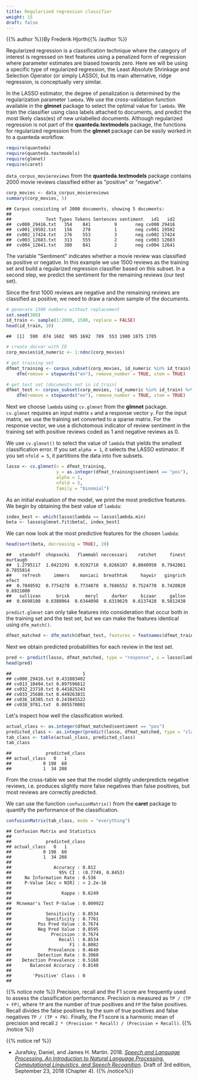 ```yaml
---
title: Regularized regression classifier
weight: 15
draft: false
---
```


{{% author %}}By Frederik Hjorth{{% /author %}} 


Regularized regression is a classification technique where the category of interest is regressed on text features using a penalized form of regression where parameter estimates are biased towards zero. Here we will be using a specific type of regularized regression, the Least Absolute Shrinkage and Selection Operator (or simply LASSO), but its main alternative, ridge regression, is conceptually very similar. 

In the LASSO estimator, the degree of penalization is determined by the regularization parameter `lambda`. We use the cross-validation function available in the **glmnet** package to select the optimal value for `lambda`. 
We train the classifier using class labels attached to documents, and predict the most likely class(es) of new unlabelled documents. Although regularized regression is not part of the **quanteda.textmodels** package, the functions for regularized regression from the **glmnet** package can be easily worked in to a quanteda workflow.


```r
require(quanteda)
require(quanteda.textmodels)
require(glmnet)
require(caret)
```

`data_corpus_moviereviews` from the **quanteda.textmodels** package contains 2000 movie reviews classified either as "positive" or "negative".


```r
corp_movies <- data_corpus_moviereviews
summary(corp_movies, 5)
```

```
## Corpus consisting of 2000 documents, showing 5 documents:
## 
##             Text Types Tokens Sentences sentiment   id1   id2
##  cv000_29416.txt   354    841         9       neg cv000 29416
##  cv001_19502.txt   156    278         1       neg cv001 19502
##  cv002_17424.txt   276    553         3       neg cv002 17424
##  cv003_12683.txt   313    555         2       neg cv003 12683
##  cv004_12641.txt   380    841         2       neg cv004 12641
```

The variable "Sentiment" indicates whether a movie review was classified as positive or negative. In this example we use 1500 reviews as the training set and build a regularized regression classifier based on this subset. In a second step, we predict the sentiment for the remaining reviews (our test set).

Since the first 1000 reviews are negative and the remaining reviews are classified as positive, we need to draw a random sample of the documents.


```r
# generate 1500 numbers without replacement
set.seed(300)
id_train <- sample(1:2000, 1500, replace = FALSE)
head(id_train, 10)
```

```
##  [1]  590  874 1602  985 1692  789  553 1980 1875 1705
```

```r
# create docvar with ID
corp_movies$id_numeric <- 1:ndoc(corp_movies)

# get training set
dfmat_training <- corpus_subset(corp_movies, id_numeric %in% id_train) %>%
    dfm(remove = stopwords("en"), remove_number = TRUE, stem = TRUE)

# get test set (documents not in id_train)
dfmat_test <- corpus_subset(corp_movies, !id_numeric %in% id_train) %>%
    dfm(remove = stopwords("en"), remove_number = TRUE, stem = TRUE)
```

Next we choose `lambda` using `cv.glmnet` from the **glmnet** package. `cv.glmnet` requires an input matrix `x` and a response vector `y`. For the input matrix, we use the training set converted to a sparse matrix. For the response vector, we use a dichotomous indicator of review sentiment in the training set with positive reviews coded as 1 and negative reviews as 0. 

We use `cv.glmnet()` to select the value of `lambda` that yields the smallest classification error. If you set `alpha = 1`, it selects the LASSO estimator. If you set `nfold = 5`, it partitions the data into five subsets.


```r
lasso <- cv.glmnet(x = dfmat_training,
                   y = as.integer(dfmat_training$sentiment == "pos"),
                   alpha = 1,
                   nfold = 5,
                   family = "binomial")
```

As an initial evaluation of the model, we print the most predictive features. We begin by obtaining the best value of `lambda`:


```r
index_best <- which(lasso$lambda == lasso$lambda.min)
beta <- lasso$glmnet.fit$beta[, index_best]
```

We can now look at the most predictive features for the chosen `lambda`:


```r
head(sort(beta, decreasing = TRUE), 20)
```

```
##   standoff  chopsocki   flammabl neccessari    ratchet     finest   murtaugh 
##  1.2795117  1.0423291  0.9192710  0.8266107  0.8040950  0.7942861  0.7855814 
##    refresh     immers    maniaci  breathtak     haywir   gingrich      efect 
##  0.7849592  0.7754278  0.7734870  0.7686552  0.7524778  0.7420820  0.6921080 
##   sullivan      brisk      meryl     darker     bizaar     gallon 
##  0.6698100  0.6380964  0.6344098  0.6319629  0.6137428  0.5812438
```

`predict.glmnet` can only take features into consideration that occur both in the training set and the test set, but we can make the features identical using `dfm_match()`.


```r
dfmat_matched <- dfm_match(dfmat_test, features = featnames(dfmat_training))
```

Next we obtain predicted probabilities for each review in the test set.


```r
pred <- predict(lasso, dfmat_matched, type = "response", s = lasso$lambda.min)
head(pred)
```

```
##                           1
## cv000_29416.txt 0.431803402
## cv013_10494.txt 0.097596612
## cv032_23718.txt 0.441825243
## cv033_25680.txt 0.449263831
## cv036_18385.txt 0.243845522
## cv038_9781.txt  0.005570001
```

Let's inspect how well the classification worked.


```r
actual_class <- as.integer(dfmat_matched$sentiment == "pos")
predicted_class <- as.integer(predict(lasso, dfmat_matched, type = "class"))
tab_class <- table(actual_class, predicted_class)
tab_class
```

```
##             predicted_class
## actual_class   0   1
##            0 198  60
##            1  34 208
```

From the cross-table we see that the model slightly underpredicts negative reviews, i.e. produces slightly more false negatives than false positives, but most reviews are correctly predicted. 

We can use the function `confusionMatrix()` from the **caret** package to quantify the performance of the classification.


```r
confusionMatrix(tab_class, mode = "everything")
```

```
## Confusion Matrix and Statistics
## 
##             predicted_class
## actual_class   0   1
##            0 198  60
##            1  34 208
##                                           
##                Accuracy : 0.812           
##                  95% CI : (0.7749, 0.8453)
##     No Information Rate : 0.536           
##     P-Value [Acc > NIR] : < 2.2e-16       
##                                           
##                   Kappa : 0.6249          
##                                           
##  Mcnemar's Test P-Value : 0.009922        
##                                           
##             Sensitivity : 0.8534          
##             Specificity : 0.7761          
##          Pos Pred Value : 0.7674          
##          Neg Pred Value : 0.8595          
##               Precision : 0.7674          
##                  Recall : 0.8534          
##                      F1 : 0.8082          
##              Prevalence : 0.4640          
##          Detection Rate : 0.3960          
##    Detection Prevalence : 0.5160          
##       Balanced Accuracy : 0.8148          
##                                           
##        'Positive' Class : 0               
## 
```

{{% notice note %}}
Precision, recall and the F1 score are frequently used to assess the classification performance. Precision is measured as `TP / (TP + FP)`, where `TP` are the number of true positives and  `FP`  the false positives. Recall divides the false positives by the sum of true positives and false negatives `TP / (TP + FN)`. Finally, the F1 score is a harmonic mean of precision and recall `2 * (Precision * Recall) / (Precision + Recall)`.
{{% /notice %}}

{{% notice ref %}}
- Jurafsky, Daniel, and James H. Martin. 2018. [_Speech and Language Processing. An Introduction to Natural Language Processing, Computational Linguistics, and Speech Recognition_](https://web.stanford.edu/~jurafsky/slp3/4.pdf). Draft of 3rd edition, September 23, 2018 (Chapter 4). 
{{% /notice%}}
